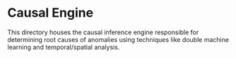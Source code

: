 # Causal Engine

This directory houses the causal inference engine responsible for determining root causes of anomalies using techniques like double machine learning and temporal/spatial analysis.
